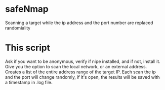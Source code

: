 # safeNmap
Scanning a target while the ip address and the port number are replaced randomiality



# This script
Ask if you want to be anonymous, verify if nipe installed, and if not, install it.
Give you the option to scan the local network, or an external address.
Creates a list of the entire address range of the target IP.
Each scan the ip and the port will change randomly, if it's open, the results will be saved with a timestamp in .log file.

